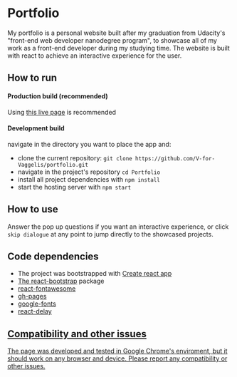 # Portfolio

My portfolio is a personal website built after my graduation from Udacity's "front-end web developer nanodegree program", to showcase all of my work as a front-end developer during my studying time. The website is built with react to achieve an interactive experience for the user.

## How to run

#### Production build (recommended)

Using <a href="https://v-for-vaggelis.github.io/portfolio/">this live page</a> is recommended

#### Development build

navigate in the directory you want to place the app and:

* clone the current repository: `git clone https://github.com/V-for-Vaggelis/portfolio.git`
* navigate in the project's repository `cd Portfolio`
* install all project dependencies with `npm install`
* start the hosting server with `npm start`

## How to use

Answer the pop up questions if you want an interactive experience, or click `skip dialogue` at any point to jump directly to the showcased projects.

## Code dependencies

<ul>
<li>The project was bootstrapped with <a href="https://github.com/facebook/create-react-app"> Create react app</li>
<li>The <a href="https://react-bootstrap.github.io/getting-started/introduction/">react-bootstrap</a> package</li>
<li><a href="https://github.com/FortAwesome/react-fontawesome">react-fontawesome</a></li>
<li><a href="https://www.npmjs.com/package/gh-pages">gh-pages</a></li>
<li><a href="https://fonts.google.com/">google-fonts</li>
<li><a href="https://www.npmjs.com/package/react-delay">react-delay</li>
</ul>

## Compatibility and other issues

The page was developed and tested in Google Chrome's  enviroment, but it should work on any browser and device. Please report any compatibility or other issues.
